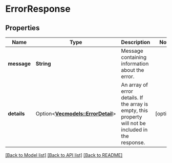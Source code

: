 # ErrorResponse

## Properties

Name | Type | Description | Notes
------------ | ------------- | ------------- | -------------
**message** | **String** | Message containing information about the error. | 
**details** | Option<[**Vec<models::ErrorDetail>**](ErrorDetail.md)> | An array of error details. If the array is empty, this property will not be included in the response. | [optional]

[[Back to Model list]](../README.md#documentation-for-models) [[Back to API list]](../README.md#documentation-for-api-endpoints) [[Back to README]](../README.md)


